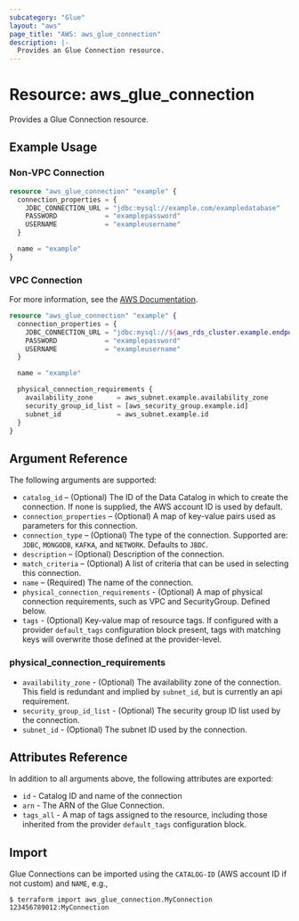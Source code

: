 ```yaml
---
subcategory: "Glue"
layout: "aws"
page_title: "AWS: aws_glue_connection"
description: |-
  Provides an Glue Connection resource.
---
```


# Resource: aws_glue_connection

Provides a Glue Connection resource.

## Example Usage

### Non-VPC Connection

```terraform
resource "aws_glue_connection" "example" {
  connection_properties = {
    JDBC_CONNECTION_URL = "jdbc:mysql://example.com/exampledatabase"
    PASSWORD            = "examplepassword"
    USERNAME            = "exampleusername"
  }

  name = "example"
}
```

### VPC Connection

For more information, see the [AWS Documentation](https://docs.aws.amazon.com/glue/latest/dg/populate-add-connection.html#connection-JDBC-VPC).

```terraform
resource "aws_glue_connection" "example" {
  connection_properties = {
    JDBC_CONNECTION_URL = "jdbc:mysql://${aws_rds_cluster.example.endpoint}/exampledatabase"
    PASSWORD            = "examplepassword"
    USERNAME            = "exampleusername"
  }

  name = "example"

  physical_connection_requirements {
    availability_zone      = aws_subnet.example.availability_zone
    security_group_id_list = [aws_security_group.example.id]
    subnet_id              = aws_subnet.example.id
  }
}
```

## Argument Reference

The following arguments are supported:

* `catalog_id` – (Optional) The ID of the Data Catalog in which to create the connection. If none is supplied, the AWS account ID is used by default.
* `connection_properties` – (Optional) A map of key-value pairs used as parameters for this connection.
* `connection_type` – (Optional) The type of the connection. Supported are: `JDBC`, `MONGODB`, `KAFKA`, and `NETWORK`. Defaults to `JBDC`.
* `description` – (Optional) Description of the connection.
* `match_criteria` – (Optional) A list of criteria that can be used in selecting this connection.
* `name` – (Required) The name of the connection.
* `physical_connection_requirements` - (Optional) A map of physical connection requirements, such as VPC and SecurityGroup. Defined below.
* `tags` - (Optional) Key-value map of resource tags. If configured with a provider `default_tags` configuration block present, tags with matching keys will overwrite those defined at the provider-level.

### physical_connection_requirements

* `availability_zone` - (Optional) The availability zone of the connection. This field is redundant and implied by `subnet_id`, but is currently an api requirement.
* `security_group_id_list` - (Optional) The security group ID list used by the connection.
* `subnet_id` - (Optional) The subnet ID used by the connection.

## Attributes Reference

In addition to all arguments above, the following attributes are exported:

* `id` - Catalog ID and name of the connection
* `arn` - The ARN of the Glue Connection.
* `tags_all` - A map of tags assigned to the resource, including those inherited from the provider `default_tags` configuration block.

## Import

Glue Connections can be imported using the `CATALOG-ID` (AWS account ID if not custom) and `NAME`, e.g.,

```
$ terraform import aws_glue_connection.MyConnection 123456789012:MyConnection
```
